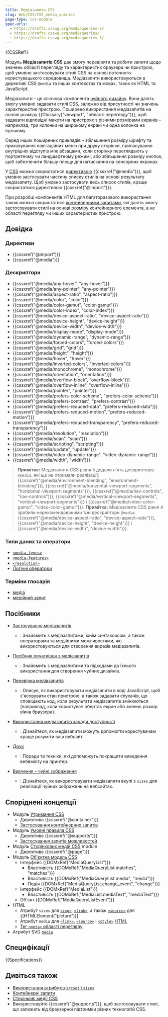 ```yaml
---
title: Медіазапити CSS
slug: Web/CSS/CSS_media_queries
page-type: css-module
spec-urls:
  - https://drafts.csswg.org/mediaqueries-3/
  - https://drafts.csswg.org/mediaqueries/
  - https://drafts.csswg.org/mediaqueries-5/
---
```


{{CSSRef}}

Модуль **Медіазапитів CSS** дає змогу перевіряти та робити запити щодо значень області перегляду та характеристик браузера чи пристрою, щоб умовно застосовувати стилі CSS на основі поточного користувацького середовища. Медіазапити використовуються в директиві CSS `@media` та інших контекстах та мовах, таких як HTML та JavaScript.

Медіазапити – це ключова компонента [чуйного дизайну](/uk/docs/Learn/CSS/CSS_layout/Responsive_Design). Вони дають змогу умовно задавати стилі CSS, залежно від присутності чи значень характеристик пристрою. Поширено використання медіазапитів на основі розміру {{Glossary("viewport", "області перегляду")}}, щоб задавати відповідні макети на пристроях з різними розмірами екранів – наприклад, три колонки на широкому екрані чи одна колонка на вузькому.

Серед інших поширених прикладів – збільшення розміру шрифту та приховування навігаційних меню при друку сторінки, припасування внутрішніх відступів між абзацами, коли сторінку переглядають у портретному чи ландшафтному режимі, або збільшення розміру кнопок, щоб забезпечити більшу площу для натискання на сенсорних екранах.

У [CSS](/uk/docs/Web/CSS) можна скористатися [директивою](/uk/docs/Web/CSS/At-rule) {{cssxref("@media")}}, щоб умовно застосувати частину списку стилів на основі результату медіазапиту. Щоб умовно застосувати весь список стилів, краще скористатися директивою {{cssxref("@import")}}.

При розробці компонентів HTML для багаторазового використання також можна скористатися [контейнерними запитами](/uk/docs/Web/CSS/CSS_container_queries), які дають змогу застосовувати стилі на основі розміру контейнерного елемента, а не області перегляду чи інших характеристик пристрою.

## Довідка

### Директиви

- {{cssxref("@import")}}
- {{cssxref("@media")}}

### Дескриптори

- {{cssxref("@media/any-hover", "any-hover")}}
- {{cssxref("@media/any-pointer", "any-pointer")}}
- {{cssxref("@media/aspect-ratio", "aspect-ratio")}}
- {{cssxref("@media/color", "color")}}
- {{cssxref("@media/color-gamut", "color-gamut")}}
- {{cssxref("@media/color-index", "color-index")}}
- {{cssxref("@media/device-aspect-ratio", "device-aspect-ratio")}}
- {{cssxref("@media/device-height", "device-height")}}
- {{cssxref("@media/device-width", "device-width")}}
- {{cssxref("@media/display-mode", "display-mode")}}
- {{cssxref("@media/dynamic-range", "dynamic-range")}}
- {{cssxref("@media/forced-colors", "forced-colors")}}
- {{cssxref("@media/grid", "grid")}}
- {{cssxref("@media/height", "height")}}
- {{cssxref("@media/hover", "hover")}}
- {{cssxref("@media/inverted-colors", "inverted-colors")}}
- {{cssxref("@media/monochrome", "monochrome")}}
- {{cssxref("@media/orientation", "orientation")}}
- {{cssxref("@media/overflow-block", "overflow-block")}}
- {{cssxref("@media/overflow-inline", "overflow-inline")}}
- {{cssxref("@media/pointer", "pointer")}}
- {{cssxref("@media/prefers-color-scheme", "prefers-color-scheme")}}
- {{cssxref("@media/prefers-contrast", "prefers-contrast")}}
- {{cssxref("@media/prefers-reduced-data", "prefers-reduced-data")}}
- {{cssxref("@media/prefers-reduced-motion", "prefers-reduced-motion")}}
- {{cssxref("@media/prefers-reduced-transparency", "prefers-reduced-transparency")}}
- {{cssxref("@media/resolution", "resolution")}}
- {{cssxref("@media/scan", "scan")}}
- {{cssxref("@media/scripting", "scripting")}}
- {{cssxref("@media/update", "update")}}
- {{cssxref("@media/video-dynamic-range", "video-dynamic-range")}}
- {{cssxref("@media/width", "width")}}

> **Примітка:** Медіазапити CSS рівня 5 додали п'ять дескрипторів `@media`, які ще не отримали реалізації: {{cssxref("@media/environment-blending", "environment-blending")}}, {{cssxref("@media/horizontal-viewport-segments", "horizontal-viewport-segments")}}, {{cssxref("@media/nav-controls", "nav-controls")}}, {{cssxref("@media/vertical-viewport-segments", "vertical-viewport-segments")}} і {{cssxref("@media/video-color-gamut", "video-color-gamut")}}.
> **Примітка:** Медіазапити CSS рівня 4 зробили нерекомендованими три дескриптори `@media`: {{cssxref("@media/device-aspect-ratio", "device-aspect-ratio")}}, {{cssxref("@media/device-height", "device-height")}} і {{cssxref("@media/device-width", "device-width")}}.

### Типи даних та оператори

- [`<media-types>`](/uk/docs/Web/CSS/@media#mediini-typy)
- [`<media-features>`](/uk/docs/Web/CSS/@media#mediini-mozhlyvosti)
- [`<resolution>`](/uk/docs/Web/CSS/resolution)
- [Логічні оператори](/uk/docs/Web/CSS/@media#lohichni_operatory)

### Терміни глосарія

- [медіа](/uk/docs/Glossary/Media/CSS)
- [медійний запит](/uk/docs/Glossary/Media_query)

## Посібники

- [Застосування медіазапитів](/uk/docs/Web/CSS/CSS_media_queries/Using_media_queries)

  - : Знайомить з медіазапитами, їхнім синтаксисом, а також операторами та медійними можливостями, які використовуються для створення виразів медіазапитів.

- [Посібник початківця з медіазапитів](/uk/docs/Learn/CSS/CSS_layout/Media_queries)

  - : Знайомить з медіазапитами та підходами до їхнього використання для створення чуйних дизайнів.

- [Перевірка медіазапитів](/uk/docs/Web/CSS/CSS_media_queries/Testing_media_queries)

  - : Описує, як використовувати медіазапити в коді JavaScript, щоб з'ясовувати стан пристрою, а також задавати слухачів, що сповіщають код, коли результати медіазапитів змінюються (наприклад, коли користувач обертає екран або змінює розмір вікна браузера).

- [Використання медіазапитів заради доступності](/uk/docs/Web/CSS/CSS_media_queries/Using_media_queries_for_accessibility)

  - : Дізнайтеся, як медіазапити можуть допомогти користувачам краще розуміти ваш вебсайт.

- [Друк](/uk/docs/Web/CSS/CSS_media_queries/Printing)

  - : Поради та техніки, які допоможуть покращити виведення вебвмісту на принтер.

- [Вивчення – чуйні зображення](/uk/docs/Learn/HTML/Multimedia_and_embedding/Responsive_images)

  - : Дізнайтеся, як використовувати медіазапити вкупі з `sizes` для реалізації чуйних зображень на вебсайтах.

## Споріднені концепції

- Модуль [Утримання CSS](/uk/docs/Web/CSS/CSS_containment)
  - Директива {{cssxref("@container")}}
  - [Застосування контейнерних запитів](/uk/docs/Web/CSS/CSS_container_queries)
- Модуль [Умовні правила CSS](/uk/docs/Web/CSS/CSS_container_queries)
  - Директива {{cssxref("@supports")}}
  - [Застосування запитів можливостей](/uk/docs/Web/CSS/CSS_conditional_rules/Using_feature_queries)
- Модуль [Сторінкових медій CSS](/uk/docs/Web/CSS/CSS_paged_media) module
  - Директива {{cssxref("@page")}}
- Модуль [Об'єктна модель CSS](/uk/docs/Web/API/CSS_Object_Model)
  - Інтерфейс {{DOMxRef("MediaQueryList")}}
    - Властивість {{DOMxRef("MediaQueryList.matches", "matches")}}
    - Властивість {{DOMxRef("MediaQueryList.media", "media")}}
    - Подія {{DOMxRef("MediaQueryList.change_event", "change")}}
  - Інтерфейс {{DOMxRef("MediaList")}}
    - Властивість {{DOMxRef("MediaList.mediaText", "mediaText")}}
  - Об'єкт {{DOMxRef("MediaQueryListEvent")}}
- HTML
  - Атрибут `sizes` для [`<img>`](/uk/docs/Web/HTML/Element/img#sizes), [`<link>`](/uk/docs/Web/HTML/Element/link#sizes), а також [`<source>`](/uk/docs/Web/HTML/Element/source#sizes) для {{HTMLElement("picture")}}
  - Атрибут `media` для [`<link>`](/uk/docs/Web/HTML/Element/link#media), [`<source>`](/uk/docs/Web/HTML/Element/source#media) і [`<style>`](/uk/docs/Web/HTML/Element/style#media) [HTML](/uk/docs/Web/HTML)
  - [Тег `<meta>` області перегляду](/uk/docs/Web/HTML/Viewport_meta_tag)
- Атрибут SVG [`media`](/uk/docs/Web/SVG/Attribute/media)

## Специфікації

{{Specifications}}

## Дивіться також

- [Використання атрибутів `srcset` і `sizes`](/uk/docs/Web/HTML/Element/img#vykorystannia-atrybutiv-srcset-i-sizes)
- [Контейнерні запити](/uk/docs/Web/CSS/CSS_container_queries)
- [Сторінкові медії CSS](/uk/docs/Web/CSS/CSS_paged_media)
- Використовуйте {{cssxref("@supports")}}, щоб застосовувати стилі, що залежать від браузерної підтримки різних технологій CSS.
